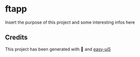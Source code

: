 # ftapp

Insert the purpose of this project and some interesting infos here

## Credits

This project has been generated with 💙 and [easy-ui5](https://github.com/SAP)
